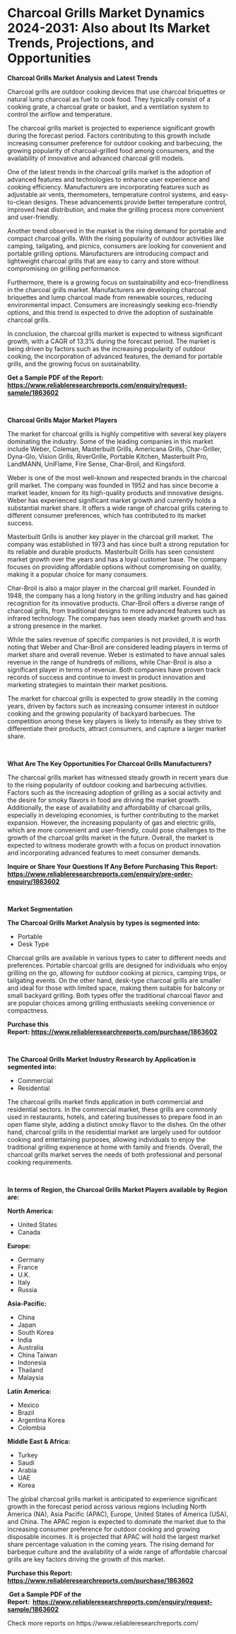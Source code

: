 <p><h1>Charcoal Grills Market Dynamics 2024-2031: Also about Its Market Trends, Projections, and Opportunities</h1></p><p><strong>Charcoal Grills Market Analysis and Latest Trends</strong></p>
<p><p>Charcoal grills are outdoor cooking devices that use charcoal briquettes or natural lump charcoal as fuel to cook food. They typically consist of a cooking grate, a charcoal grate or basket, and a ventilation system to control the airflow and temperature.</p><p>The charcoal grills market is projected to experience significant growth during the forecast period. Factors contributing to this growth include increasing consumer preference for outdoor cooking and barbecuing, the growing popularity of charcoal-grilled food among consumers, and the availability of innovative and advanced charcoal grill models.</p><p>One of the latest trends in the charcoal grills market is the adoption of advanced features and technologies to enhance user experience and cooking efficiency. Manufacturers are incorporating features such as adjustable air vents, thermometers, temperature control systems, and easy-to-clean designs. These advancements provide better temperature control, improved heat distribution, and make the grilling process more convenient and user-friendly.</p><p>Another trend observed in the market is the rising demand for portable and compact charcoal grills. With the rising popularity of outdoor activities like camping, tailgating, and picnics, consumers are looking for convenient and portable grilling options. Manufacturers are introducing compact and lightweight charcoal grills that are easy to carry and store without compromising on grilling performance.</p><p>Furthermore, there is a growing focus on sustainability and eco-friendliness in the charcoal grills market. Manufacturers are developing charcoal briquettes and lump charcoal made from renewable sources, reducing environmental impact. Consumers are increasingly seeking eco-friendly options, and this trend is expected to drive the adoption of sustainable charcoal grills.</p><p>In conclusion, the charcoal grills market is expected to witness significant growth, with a CAGR of 13.3% during the forecast period. The market is being driven by factors such as the increasing popularity of outdoor cooking, the incorporation of advanced features, the demand for portable grills, and the growing focus on sustainability.</p></p>
<p><strong>Get a Sample PDF of the Report:&nbsp; <a href="https://www.reliableresearchreports.com/enquiry/request-sample/1863602">https://www.reliableresearchreports.com/enquiry/request-sample/1863602</a></strong></p>
<p>&nbsp;</p>
<p><strong>Charcoal Grills Major Market Players</strong></p>
<p><p>The market for charcoal grills is highly competitive with several key players dominating the industry. Some of the leading companies in this market include Weber, Coleman, Masterbuilt Grills, Americana Grills, Char-Griller, Dyna-Glo, Vision Grills, RiverGrille, Portable Kitchen, Masterbuilt Pro, LandMANN, UniFlame, Fire Sense, Char-Broil, and Kingsford.</p><p>Weber is one of the most well-known and respected brands in the charcoal grill market. The company was founded in 1952 and has since become a market leader, known for its high-quality products and innovative designs. Weber has experienced significant market growth and currently holds a substantial market share. It offers a wide range of charcoal grills catering to different consumer preferences, which has contributed to its market success.</p><p>Masterbuilt Grills is another key player in the charcoal grill market. The company was established in 1973 and has since built a strong reputation for its reliable and durable products. Masterbuilt Grills has seen consistent market growth over the years and has a loyal customer base. The company focuses on providing affordable options without compromising on quality, making it a popular choice for many consumers.</p><p>Char-Broil is also a major player in the charcoal grill market. Founded in 1948, the company has a long history in the grilling industry and has gained recognition for its innovative products. Char-Broil offers a diverse range of charcoal grills, from traditional designs to more advanced features such as infrared technology. The company has seen steady market growth and has a strong presence in the market.</p><p>While the sales revenue of specific companies is not provided, it is worth noting that Weber and Char-Broil are considered leading players in terms of market share and overall revenue. Weber is estimated to have annual sales revenue in the range of hundreds of millions, while Char-Broil is also a significant player in terms of revenue. Both companies have proven track records of success and continue to invest in product innovation and marketing strategies to maintain their market positions.</p><p>The market for charcoal grills is expected to grow steadily in the coming years, driven by factors such as increasing consumer interest in outdoor cooking and the growing popularity of backyard barbecues. The competition among these key players is likely to intensify as they strive to differentiate their products, attract consumers, and capture a larger market share.</p></p>
<p>&nbsp;</p>
<p><strong>What Are The Key Opportunities For Charcoal Grills Manufacturers?</strong></p>
<p><p>The charcoal grills market has witnessed steady growth in recent years due to the rising popularity of outdoor cooking and barbecuing activities. Factors such as the increasing adoption of grilling as a social activity and the desire for smoky flavors in food are driving the market growth. Additionally, the ease of availability and affordability of charcoal grills, especially in developing economies, is further contributing to the market expansion. However, the increasing popularity of gas and electric grills, which are more convenient and user-friendly, could pose challenges to the growth of the charcoal grills market in the future. Overall, the market is expected to witness moderate growth with a focus on product innovation and incorporating advanced features to meet consumer demands.</p></p>
<p><strong>Inquire or Share Your Questions If Any Before Purchasing This Report: <a href="https://www.reliableresearchreports.com/enquiry/pre-order-enquiry/1863602">https://www.reliableresearchreports.com/enquiry/pre-order-enquiry/1863602</a></strong></p>
<p>&nbsp;</p>
<p><strong>Market Segmentation</strong></p>
<p><strong>The Charcoal Grills Market Analysis by types is segmented into:</strong></p>
<p><ul><li>Portable</li><li>Desk Type</li></ul></p>
<p><p>Charcoal grills are available in various types to cater to different needs and preferences. Portable charcoal grills are designed for individuals who enjoy grilling on the go, allowing for outdoor cooking at picnics, camping trips, or tailgating events. On the other hand, desk-type charcoal grills are smaller and ideal for those with limited space, making them suitable for balcony or small backyard grilling. Both types offer the traditional charcoal flavor and are popular choices among grilling enthusiasts seeking convenience or compactness.</p></p>
<p><strong>Purchase this Report:&nbsp;<a href="https://www.reliableresearchreports.com/purchase/1863602">https://www.reliableresearchreports.com/purchase/1863602</a></strong></p>
<p>&nbsp;</p>
<p><strong>The Charcoal Grills Market Industry Research by Application is segmented into:</strong></p>
<p><ul><li>Commercial</li><li>Residential</li></ul></p>
<p><p>The charcoal grills market finds application in both commercial and residential sectors. In the commercial market, these grills are commonly used in restaurants, hotels, and catering businesses to prepare food in an open flame style, adding a distinct smoky flavor to the dishes. On the other hand, charcoal grills in the residential market are largely used for outdoor cooking and entertaining purposes, allowing individuals to enjoy the traditional grilling experience at home with family and friends. Overall, the charcoal grills market serves the needs of both professional and personal cooking requirements.</p></p>
<p>&nbsp;</p>
<p><strong>In terms of Region, the Charcoal Grills Market Players available by Region are:</strong></p>
<p>
    <p> <strong> North America: </strong>
        <ul>
            <li>United States</li>
            <li>Canada</li>
        </ul>
        </p> 
    <p> <strong> Europe: </strong>
        <ul>
            <li>Germany</li>
            <li>France</li>
            <li>U.K.</li>
            <li>Italy</li>
            <li>Russia</li>
        </ul>
        </p> 
    <p> <strong> Asia-Pacific: </strong>
        <ul>
            <li>China</li>
            <li>Japan</li>
            <li>South Korea</li>
            <li>India</li>
            <li>Australia</li>
            <li>China Taiwan</li>
            <li>Indonesia</li>
            <li>Thailand</li>
            <li>Malaysia</li>
        </ul>
        </p> 
    <p> <strong> Latin America: </strong>
        <ul>
            <li>Mexico</li>
            <li>Brazil</li>
            <li>Argentina Korea</li>
            <li>Colombia</li>
        </ul>
        </p> 
    <p> <strong> Middle East & Africa: </strong>
        <ul>
            <li>Turkey</li>
            <li>Saudi</li>
            <li>Arabia</li>
            <li>UAE</li>
            <li>Korea</li>
        </ul>
    </p>
    </p>
<p><p>The global charcoal grills market is anticipated to experience significant growth in the forecast period across various regions including North America (NA), Asia Pacific (APAC), Europe, United States of America (USA), and China. The APAC region is expected to dominate the market due to the increasing consumer preference for outdoor cooking and growing disposable incomes. It is projected that APAC will hold the largest market share percentage valuation in the coming years. The rising demand for barbeque culture and the availability of a wide range of affordable charcoal grills are key factors driving the growth of this market.</p></p>
<p><strong>Purchase this Report: <a href="https://www.reliableresearchreports.com/purchase/1863602">https://www.reliableresearchreports.com/purchase/1863602</a></strong></p>
<p>&nbsp;<strong>Get a Sample PDF of the Report:&nbsp;&nbsp;<a href="https://www.reliableresearchreports.com/enquiry/request-sample/1863602">https://www.reliableresearchreports.com/enquiry/request-sample/1863602</a></strong></p>
<p><strong></strong></p>
<p>Check more reports on https://www.reliableresearchreports.com/</p>